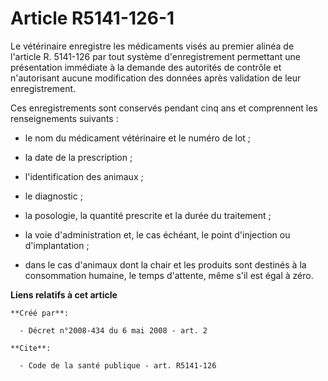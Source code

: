 # Article R5141-126-1

Le vétérinaire enregistre les médicaments visés au premier alinéa de l'article R. 5141-126 par tout système d'enregistrement
permettant une présentation immédiate à la demande des autorités de contrôle et n'autorisant aucune modification des données
après validation de leur enregistrement. 

Ces enregistrements sont conservés pendant cinq ans et comprennent les renseignements suivants :

- le nom du médicament vétérinaire et le numéro de lot ;

- la date de la prescription ;

- l'identification des animaux ;

- le diagnostic ;

- la posologie, la quantité prescrite et la durée du traitement ;

- la voie d'administration et, le cas échéant, le point d'injection ou d'implantation ;

- dans le cas d'animaux dont la chair et les produits sont destinés à la consommation humaine, le temps d'attente, même s'il
est égal à zéro.

**Liens relatifs à cet article**

	**Créé par**:

	  - Décret n°2008-434 du 6 mai 2008 - art. 2

	**Cite**:

	  - Code de la santé publique - art. R5141-126
